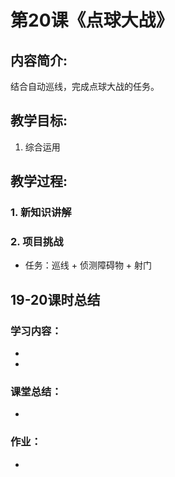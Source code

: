 <!-- # 机器人编程入门学习 -->
<style>
  .width150 {
      width: 150px;
  }
  .width300 {
      width: 300px;
  }
  .width600 {
      width: 600px;
  }
</style>

# 第20课《点球大战》

## 内容简介:
结合自动巡线，完成点球大战的任务。

## 教学目标:
1. 综合运用

## 教学过程:

### 1. 新知识讲解

### 2. 项目挑战

- 任务：巡线 + 侦测障碍物 + 射门


## 19-20课时总结

### 学习内容：
* 
* 

### 课堂总结：
* 

### 作业：
* 